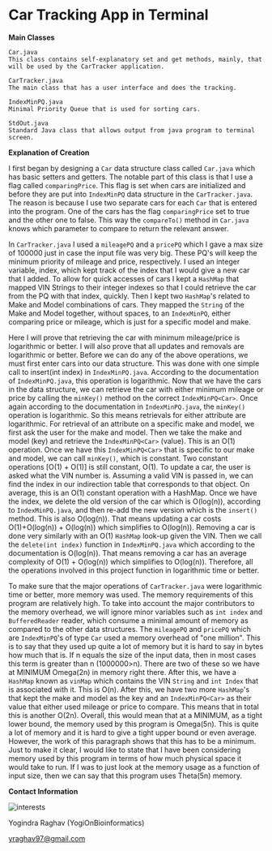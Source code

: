# Car Tracking App in Terminal 

**Main Classes**

	Car.java
	This class contains self-explanatory set and get methods, mainly, that will be used by the CarTracker application. 

	CarTracker.java 
	The main class that has a user interface and does the tracking. 

	IndexMinPQ.java 
	Minimal Priority Queue that is used for sorting cars. 

	StdOut.java 
	Standard Java class that allows output from java program to terminal screen. 


**Explanation of Creation**

I first began by designing a `Car` data structure class called `Car.java` which has basic setters and getters. The notable part of this class is that I use a flag called `comparingPrice`. This flag is set when cars are initialized and before they are put into `IndexMinPQ` data structure in the `CarTracker.java`. The reason is because I use two separate cars for each `Car` that is entered into the program. One of the cars has the flag `comparingPrice` set to true and the other one to false. This way the `compareTo()` method in `Car.java` knows which parameter to compare to return the relevant answer. 

In `CarTracker.java` I used a `mileagePQ` and a `pricePQ` which I gave a max size of 100000 just in case the input file was very big. These PQ's will keep the minimum priority of mileage and price, respectively. I used an integer variable, index, which kept track of the index that I would give a new car that I added. To allow for quick accesses of cars I kept a `HashMap` that mapped VIN Strings to their integer indexes so that I could retrieve the car from the PQ with that index, quickly. Then I kept two `HashMap`'s related to Make and Model combinations of cars. They mapped the `String` of the Make and Model together, without spaces, to an `IndexMinPQ`, either comparing price or mileage, which is just for a specific model and make. 

Here I will prove that retrieving the car with minimum mileage/price is logarithmic or better. I will also prove that all updates and removals are 
logarithmic or better. Before we can do any of the above operations, we must first enter cars into our data structure. This was done with one simple call to insert(int index) in `IndexMinPQ.java`. According to the documentation of `IndexMinPQ.java`, this operation is logarithmic. Now that we have the cars in the data structure, we can retrieve the car with either minimum mileage or price by calling the `minKey()` method on the correct `IndexMinPQ<Car>`. Once again according to the documentation in `IndexMinPQ.java`, the `minKey()` operation is logarithmic. So this means retrievals for either attribute are logarithmic. For retrieval of an attribute on a specific make and model, we first ask the user for the make and model. Then we take the make and model (key) and retrieve the `IndexMinPQ<Car>` (value). This is an O(1) operation. Once we have this `IndexMinPQ<Car>` that is specific to our make and model, we can call `minKey()`, which is constant. Two constant operations [O(1) + O(1)] is still constant, O(1). To update a car, the user is asked what the VIN number is. Assuming a valid VIN is passed in, we can find the index in our indirection table that corresponds to that object. On average, this is an O(1) constant operation with a HashMap. Once we have the index, we delete the old version of the car which is O(log(n)), according to `IndexMinPQ.java`, and then re-add the new version which is the `insert()` method. This is also O(log(n)). That means updating a car costs O(1)+O(log(n)) + O(log(n)) which simplifies to O(log(n)). Removing a car is done very similarly with an O(1) `HashMap` look-up given the VIN. Then we call the `delete(int index)` function in `IndexMinPQ.java` which according to the documentation is O(log(n)). That means removing a car has an average complexity of O(1) + O(log(n)) which simplifies to O(log(n)). Therefore, all the operations involved in this project function in logarithmic time or better. 

To make sure that the major operations of `CarTracker.java` were logarithmic time or better, more memory was used. The memory requirements of this program are relatively high. To take into account the major contributors to the memory overhead, we will ignore minor variables such as `int index` and `BufferedReader` reader, which consume a minimal amount of memory as compared to the other data structures. The `mileagePQ` and `pricePQ` which are `IndexMinPQ`'s of type `Car` used a memory overhead of "one million". This is to say that they used up quite a lot of memory but it is hard to say in bytes how much that is. If n equals the size of the input data, then in most cases this term is greater than n (1000000>n). There are two of these so we have at MINIMUM Omega(2n) in memory right there. After this, we have a `HashMap` known as `vinMap` which contains the VIN `String` and `int Index` that is associated with it. This is O(n). After this, we have two more `HashMap`'s that kept the make and model as the key and an `IndexMinPQ<Car>` as their value that either used mileage or price to compare. This means that in total this is another O(2n). Overall, this would mean that at a MINIMUM, as a tight lower bound,  the memory used by this program is Omega(5n). This is quite a lot of memory and it is hard to give a tight upper bound or even average. However, the work of this paragraph shows that this has to be a minimum. Just to make it clear, I would like to state that I have been considering memory used by this program in terms of how much physical space it would take to run. If I was to just look at the memory usage as a function of input size, then we can say that this program uses Theta(5n) memory. 


**Contact Information** 

![interests](https://avatars1.githubusercontent.com/u/38919947?s=400&u=49ab1365a14fac78a91e425efd583f7a2bcb3e25&v=4)

Yogindra Raghav (YogiOnBioinformatics) 

yraghav97@gmail.com